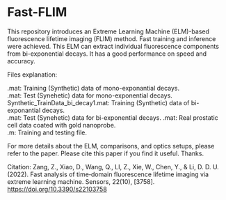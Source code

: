 # Fast-FLIM

This repository introduces an Extreme Learning Machine (ELM)-based fluorescence lifetime imaging (FLIM) method. Fast training and inference were achieved.
This ELM can extract individual fluorescence components from bi-exponential decays. It has a good performance on speed and accuracy.

Files explanation:

.mat: Training (Synthetic) data of mono-exponantial decays.  
.mat: Test (Synehetic) data for mono-exponential decays.  
Synthetic_TrainData_bi_decay1.mat: Training (Synthetic) data of bi-exponantial decays.  
.mat: Test (Synehetic) data for bi-exponential decays. 
.mat: Real prostatic cell data coated with gold nanoprobe.  
.m: Training and testing file.  

For more details about the ELM, comparisons, and optics setups, please refer to the paper. Please cite this paper if you find it useful. Thanks.

Citation:
Zang, Z., Xiao, D., Wang, Q., LI, Z., Xie, W., Chen, Y., & Li, D. D. U. (2022). Fast analysis of time‐domain fluorescence lifetime imaging via extreme learning machine. Sensors, 22(10), [3758]. https://doi.org/10.3390/s22103758
